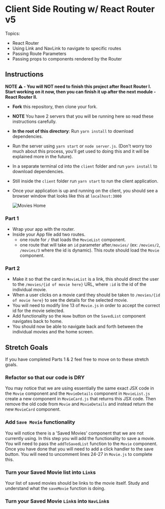# Client Side Routing w/ React Router v5

Topics:

-   React Router
-   Using Link and NavLink to navigate to specific routes
-   Passing Route Parameters
-   Passing props to components rendered by the Router

## Instructions

**NOTE ⚠️ - You will NOT need to finish this project after React Router I. Start working on it now, then you can finish it up after the next module - React Router II.**

-   **Fork** this repository, then clone your fork.
-   **NOTE** You have 2 servers that you will be running here so read these instructions carefully.
-   **In the root of this directory**: Run `yarn install` to download dependencies.
-   Run the server using `yarn start` or `node server.js`. (Don't worry too much about this process, you'll get used to doing this and it will be explained more in the future).
-   In a separate terminal cd into the `client` folder and run `yarn install` to download dependencies.
-   Still inside the `client` folder run `yarn start` to run the client application.

-   Once your application is up and running on the client, you should see a browser window that looks like this at `localhost:3000`
    
    ![Movies Home](https://ibin.co/3xhmmHVl9BKF.png)

### Part 1

-   Wrap your app with the router.
-   Inside your App file add two routes.
    -   one route for `/` that loads the `MovieList` component.
    -   one route that will take an `id` parameter after`/movies/` (ex: `/movies/2`, `/movies/3` where the id is dynamic). This route should load the `Movie` component.

### Part 2

-   Make it so that the card in `MovieList` is a link, this should direct the user to the `/movies/{id of movie here}` URL, where `:id` is the id of the individual movie.
-   When a user clicks on a movie card they should be taken to `/movies/{id of movie here}` to see the details for the selected movie.
-   You will need to modify line 13 of `Movie.js` in order to accept the correct id for the movie selected.
-   Add functionality so the `Home` button on the `SavedList` component navigates back to home.
-   You should now be able to navigate back and forth between the individual movies and the home screen.

## Stretch Goals

If you have completed Parts 1 & 2 feel free to move on to these stretch goals.

### Refactor so that our code is DRY

You may notice that we are using essentially the same exact JSX code in the `Movie` component and the `MovieDetails` component in `MovieList.js` create a new component in `MovieCard.js` that returns this JSX code. Then remove the old code from `Movie` and `MovieDetails` and instead return the new `MovieCard` component.

### Add `Save Movie` functionality

You will notice there is a 'Saved Movies' component that we are not currently using. In this step you will add the functionality to save a movie. You will need to pass the `addToSavedList` function to the `Movie` component. Once you have done that you will need to add a click handler to the save button. You will need to uncomment lines 24-27 in `Movie.js` to complete this.

### Turn your Saved Movie list into `Link`s

Your list of saved movies should be links to the movie itself. Study and understand what the `saveMovie` function is doing.

### Turn your Saved Movie `Link`s into `NavLink`s
